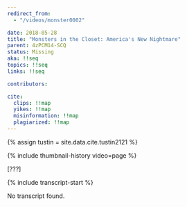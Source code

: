 ```yaml
---
redirect_from:
  - "/videos/monster0002"

date: 2018-05-28
title: "Monsters in the Closet: America's New Nightmare"
parent: 4zPCM14-SCQ
status: Missing
aka: !!seq
topics: !!seq
links: !!seq

contributors:

cite:
  clips: !!map
  yikes: !!map
  misinformation: !!map
  plagiarized: !!map
---
```

{% assign tustin = site.data.cite.tustin2121 %}

<compare>
{% include thumbnail-history video=page %}
<credits class="desc">

[???]

</credits>
</compare>

{% include transcript-start %}

No transcript found.